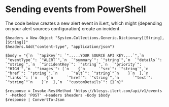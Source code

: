# Sending events from PowerShell

The code below creates a new alert event in iLert, which might \(depending on your alert sources configuration\) create an incident.

```text
$headers = New-Object "System.Collections.Generic.Dictionary[[String],[String]]"
$headers.Add("content-type", "application/json")

$body = "{`n  `"apiKey`": `".....YOUR SOURCE API KEY....`",`n  `"eventType`": `"ALERT`",`n  `"summary`": `"string`",`n  `"details`": `"string`",`n  `"incidentKey`": `"string`",`n  `"priority`": `"HIGH`",`n  `"images`": [`n    {`n      `"src`": `"string`",`n      `"href`": `"string`",`n      `"alt`": `"string`"`n    }`n  ],`n  `"links`": [`n    {`n      `"href`": `"string`",`n      `"text`": `"string`"`n    }`n  ],`n  `"customDetails`": {}`n}"

$response = Invoke-RestMethod 'https://klesys.ilert.com/api/v1/events ' -Method 'POST' -Headers $headers -Body $body
$response | ConvertTo-Json
```



